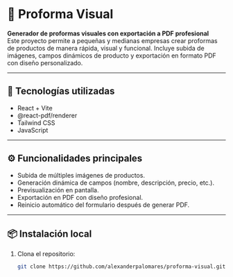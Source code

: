 # 🧾 Proforma Visual

**Generador de proformas visuales con exportación a PDF profesional**  
Este proyecto permite a pequeñas y medianas empresas crear proformas de productos de manera rápida, visual y funcional. Incluye subida de imágenes, campos dinámicos de producto y exportación en formato PDF con diseño personalizado.

---

## 🚀 Tecnologías utilizadas

- React + Vite
- @react-pdf/renderer
- Tailwind CSS
- JavaScript

---

## ⚙️ Funcionalidades principales

- Subida de múltiples imágenes de productos.
- Generación dinámica de campos (nombre, descripción, precio, etc.).
- Previsualización en pantalla.
- Exportación en PDF con diseño profesional.
- Reinicio automático del formulario después de generar PDF.

---

## 📦 Instalación local

1. Clona el repositorio:

   ```bash
   git clone https://github.com/alexanderpalomares/proforma-visual.git
